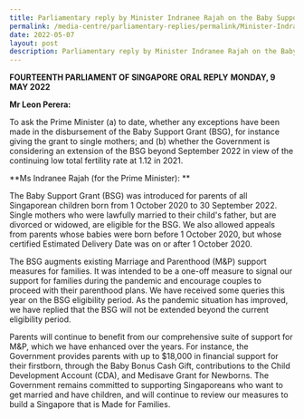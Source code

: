 ```yaml
---
title: Parliamentary reply by Minister Indranee Rajah on the Baby Support Grant
permalink: /media-centre/parliamentary-replies/permalink/Minister-Indranee-Rajah-on-the-Baby-Support-Grant
date: 2022-05-07
layout: post
description: Parliamentary reply by Minister Indranee Rajah on the Baby Support Grant
---
```

**FOURTEENTH PARLIAMENT OF SINGAPORE**
**ORAL REPLY**
**MONDAY, 9 MAY 2022**

**Mr Leon Perera:**
 
To ask the Prime Minister (a) to date, whether any exceptions have been made in the disbursement of the Baby Support Grant (BSG), for instance giving the grant to single mothers; and (b) whether the Government is considering an extension of the BSG beyond September 2022 in view of the continuing low total fertility rate at 1.12 in 2021.

**Ms Indranee Rajah (for the Prime Minister): **

The Baby Support Grant (BSG) was introduced for parents of all Singaporean children born from 1 October 2020 to 30 September 2022. Single mothers who were lawfully married to their child's father, but are divorced or widowed, are eligible for the BSG. We also allowed appeals from parents whose babies were born before 1 October 2020, but whose certified Estimated Delivery Date was on or after 1 October 2020. 

The BSG augments existing Marriage and Parenthood (M&P) support measures for families. It was intended to be a one-off measure to signal our support for families during the pandemic and encourage couples to proceed with their parenthood plans. We have received some queries this year on the BSG eligibility period. As the pandemic situation has improved, we have replied that the BSG will not be extended beyond the current eligibility period. 

Parents will continue to benefit from our comprehensive suite of support for M&P, which we have enhanced over the years. For instance, the Government provides parents with up to $18,000 in financial support for their firstborn, through the Baby Bonus Cash Gift, contributions to the Child Development Account (CDA), and Medisave Grant for Newborns. The Government remains committed to supporting Singaporeans who want to get married and have children, and will continue to review our measures to build a Singapore that is Made for Families.